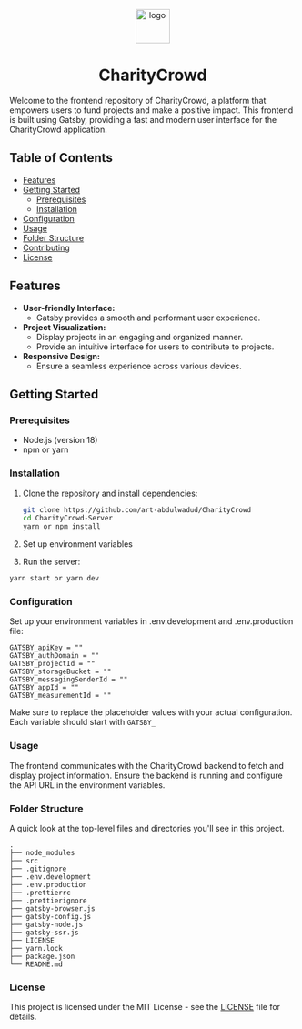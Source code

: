 <p align="center">
  <a href="https://charitycrowd-ke.web.app/">
    <img alt="logo" src="https://charitycrowd-ke.web.app/favicon.webp" width="60" />
  </a>
</p>
<h1 align="center">
  CharityCrowd
</h1>

Welcome to the frontend repository of CharityCrowd, a platform that empowers users to fund projects and make a positive impact. This frontend is built using Gatsby, providing a fast and modern user interface for the CharityCrowd application.

## Table of Contents

- [Features](#features)
- [Getting Started](#getting-started)
  - [Prerequisites](#prerequisites)
  - [Installation](#installation)
- [Configuration](#configuration)
- [Usage](#usage)
- [Folder Structure](#folder-structure)
- [Contributing](#contributing)
- [License](#license)

## Features

- **User-friendly Interface:**
  - Gatsby provides a smooth and performant user experience.
- **Project Visualization:**
  - Display projects in an engaging and organized manner.
  - Provide an intuitive interface for users to contribute to projects.
- **Responsive Design:**
  - Ensure a seamless experience across various devices.

## Getting Started

### Prerequisites

- Node.js (version 18)
- npm or yarn

### Installation

1. Clone the repository and install dependencies:

   ```bash
   git clone https://github.com/art-abdulwadud/CharityCrowd
   cd CharityCrowd-Server
   yarn or npm install
   ```
2. Set up environment variables
3. Run the server:
  ```bash
  yarn start or yarn dev
  ```

### Configuration

Set up your environment variables in .env.development and .env.production file:

```env
GATSBY_apiKey = ""
GATSBY_authDomain = ""
GATSBY_projectId = ""
GATSBY_storageBucket = ""
GATSBY_messagingSenderId = ""
GATSBY_appId = ""
GATSBY_measurementId = ""
```

Make sure to replace the placeholder values with your actual configuration. Each variable should start with ```GATSBY_```

### Usage

The frontend communicates with the CharityCrowd backend to fetch and display project information. Ensure the backend is running and configure the API URL in the environment variables.

### Folder Structure

A quick look at the top-level files and directories you'll see in this project.

    .
    ├── node_modules
    ├── src
    ├── .gitignore
    ├── .env.development
    ├── .env.production
    ├── .prettierrc
    ├── .prettierignore
    ├── gatsby-browser.js
    ├── gatsby-config.js
    ├── gatsby-node.js
    ├── gatsby-ssr.js
    ├── LICENSE
    ├── yarn.lock
    ├── package.json
    └── README.md

### License
This project is licensed under the MIT License - see the [LICENSE](https://github.com/art-abdulwadud/CharityCrowd/blob/main/LICENSE) file for details.
